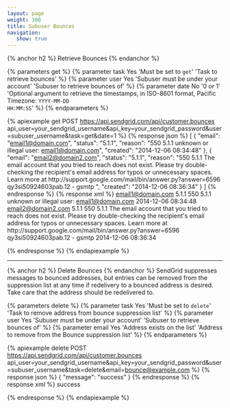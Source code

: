 ```yaml
---
layout: page
weight: 300
title: Subuser Bounces
navigation:
   show: true
---
```


{% anchor h2 %}
Retrieve Bounces 
{% endanchor %}

{% parameters get %}
 {% parameter task Yes 'Must be set to <code>get</code>' 'Task to retrieve bounces' %}
 {% parameter user Yes 'Subuser must be under your account' 'Subuser to retrieve bounces of' %}
 {% parameter date No '0 or 1' 'Optional argument to retrieve the timestamps, in ISO-8601 format, Pacific Timezone: <code>YYYY-MM-DD HH:MM:SS</code>' %}
{% endparameters %}

{% apiexample get POST https://api.sendgrid.com/api/customer.bounces api_user=your_sendgrid_username&api_key=your_sendgrid_password&user=subuser_username&task=get&date=1 %}
  {% response json %}
[
  {
    "email": "email1@domain.com",
    "status": "5.1.1",
    "reason": "550 5.1.1 unknown or illegal user: email1@domain.com",
    "created": "2014-12-06 08:34:48"
  },
  {
    "email": "email2@domain2.com",
    "status": "5.1.1",
    "reason": "550 5.1.1 The email account that you tried to reach does not exist. Please try double-checking the recipient's email address for typos or unnecessary spaces. Learn more at http:\/\/support.google.com\/mail\/bin\/answer.py?answer=6596 qy3si50924603pab.12 - gsmtp ",
    "created": "2014-12-06 08:36:34"
  }
]
  {% endresponse %}
  {% response xml %}
<bounces>
   <bounce>
      <email>email1@domain.com</email>
      <status>5.1.1</status>
      <reason>550 5.1.1 unknown or illegal user: email1@domain.com</reason>
      <created>2014-12-06 08:34:48</created>
   </bounce>
   <bounce>
      <email>email2@domain2.com</email>
      <status>5.1.1</status>
      <reason>550 5.1.1 The email account that you tried to reach does not exist. Please try double-checking the recipient's email address for typos or unnecessary spaces. Learn more at http:\/\/support.google.com\/mail\/bin\/answer.py?answer=6596 qy3si50924603pab.12 - gsmtp </reason>
      <created>2014-12-06 08:36:34</created>
   </bounce>
</bounces>

  {% endresponse %}
{% endapiexample %}

* * * * *

{% anchor h2 %}
Delete Bounces 
{% endanchor %}
SendGrid suppresses messages to bounced addresses, but entries can be removed from the suppression list at any time if redelivery to a bounced address is desired. Take care that the address should be redelivered to.

{% parameters delete %}
 {% parameter task Yes 'Must be set to <code>delete</code>' 'Task to remove address from bounce suppression list' %}
 {% parameter user Yes 'Subuser must be under your account' 'Subuser to retrieve bounces of' %}
 {% parameter email Yes 'Address exists on the list' 'Address to remove from the Bounce suppression list' %}
{% endparameters %}

{% apiexample delete POST https://api.sendgrid.com/api/customer.bounces api_user=your_sendgrid_username&api_key=your_sendgrid_password&user=subuser_username&task=delete&email=bounce@example.com %}
  {% response json %}
{
  "message": "success"
}
  {% endresponse %}
  {% response xml %}
<result>
   <message>success</message>
</result>

  {% endresponse %}
{% endapiexample %}
